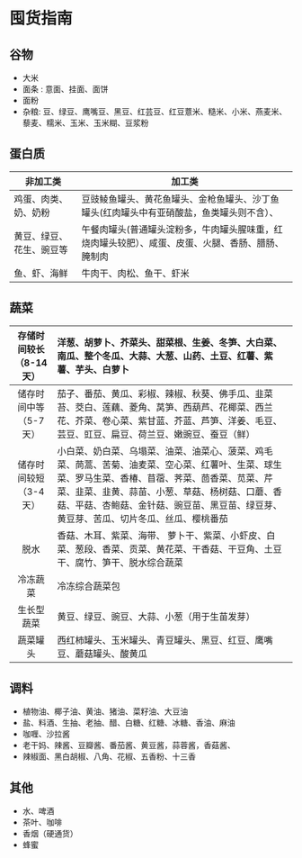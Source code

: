 # 囤货指南

## 谷物
* 大米
* 面条 : 意面、挂面、面饼
* 面粉
* 杂粮: 豆、绿豆、鹰嘴豆、黑豆、红芸豆、红豆薏米、糙米、小米、燕麦米、藜麦、糯米、玉米、玉米糊、豆浆粉

## 蛋白质
| 非加工类 | 加工类 |
| --- | --- | 
| 鸡蛋、肉类、奶、奶粉 | 豆豉鲮鱼罐头、黄花鱼罐头、金枪鱼罐头、沙丁鱼罐头(红肉罐头中有亚硝酸盐，鱼类罐头则不含）、
| 黄豆、绿豆、花生、豌豆等 | 午餐肉罐头(普通罐头淀粉多，牛肉罐头腥味重，红烧肉罐头较肥）、咸蛋、皮蛋、火腿、香肠、腊肠、腌制肉 |
| 鱼、虾、海鲜 | 牛肉干、肉松、鱼干、虾米 |

## 蔬菜
| 存储时间较长（8-14天）| 洋葱、胡萝卜、芥菜头、甜菜根、生姜、冬笋、大白菜、南瓜、整个冬瓜、大蒜、大葱、山药、土豆、红薯、紫薯、芋头、白萝卜 |
| :---: | :--- |
| 储存时间中等（5-7天）| 茄子、番茄、黄瓜、彩椒、辣椒、秋葵、佛手瓜、韭菜苔、茭白、莲藕、菱角、莴笋、西葫芦、花椰菜、西兰花、芥菜、卷心菜、紫甘蓝、芥蓝、芦笋、洋姜、毛豆、芸豆、豇豆、扁豆、荷兰豆、嫩豌豆、蚕豆（鲜）|
| 储存时间较短（3-4天）| 小白菜、奶白菜、乌塌菜、油菜、油菜心、菠菜、鸡毛菜、茼蒿、苦菊、油麦菜、空心菜、红薯叶、生菜、球生菜、罗马生菜、香椿、苜蓿、荠菜、茴香菜、苋菜、芹菜、韭菜、韭黄、蒜苗、小葱、草菇、杨树菇、口蘑、香菇、平菇、杏鲍菇、金针菇、豌豆苗、黑豆苗、绿豆芽、黄豆芽、苦瓜、切片冬瓜、丝瓜、樱桃番茄 |
| 脱水 | 香菇、木耳、紫菜、海带、 萝卜干、紫菜、小虾皮、白菜、葱段、香菜、贡菜、黄花菜、干香菇、干豆角、土豆干、腐竹、笋干、脱水综合蔬菜 |
| 冷冻蔬菜| 冷冻综合蔬菜包 | 
|  生长型蔬菜 | 黄豆、绿豆、豌豆、大蒜、小葱（用于生苗发芽）|
| 蔬菜罐头 | 西红柿罐头、玉米罐头、青豆罐头、黑豆、红豆、鹰嘴豆、蘑菇罐头、酸黄瓜 | 

## 调料
* 植物油、椰子油、黄油、猪油、菜籽油、大豆油
* 盐、料酒、生抽、老抽、醋、白糖、红糖、冰糖、香油、麻油
* 咖喱、沙拉酱
* 老干妈、辣酱、豆瓣酱、番茄酱、黄豆酱，蒜蓉酱，香菇酱、
* 辣椒面、黑白胡椒、八角、花椒、五香粉、十三香


## 其他
* 水、啤酒
* 茶叶、咖啡
* 香烟（硬通货）
* 蜂蜜

